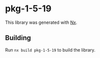 # pkg-1-5-19

This library was generated with [Nx](https://nx.dev).

## Building

Run `nx build pkg-1-5-19` to build the library.
